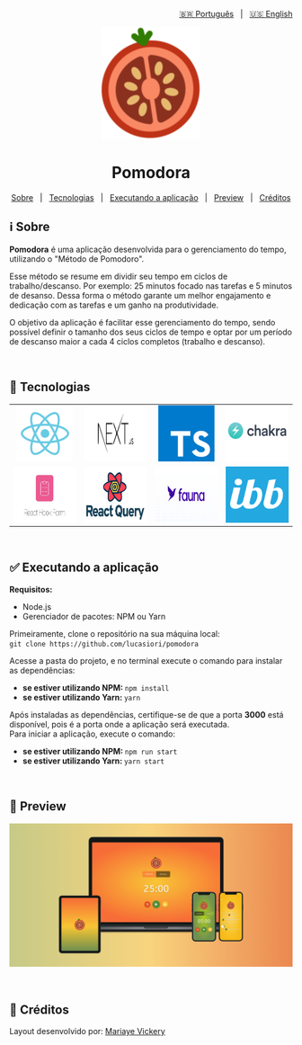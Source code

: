 <p align="right">
  <a href="https://github.com/lucasiori/pomodora/blob/main/README.md">🇧🇷 Português</a> &nbsp;&nbsp;|&nbsp;&nbsp;
  <a href="https://github.com/lucasiori/pomodora/blob/main/README.en-US.md">🇺🇸 English</a>
</p>

<p align="center">
  <img src="https://github.com/lucasiori/pomodora/blob/main/.github/logo.png" alt="Logo" height="200" />
</p>

<h1 align="center">Pomodora</h1>

<p align="center">
  <a href="#about">Sobre</a> &nbsp;&nbsp;|&nbsp;&nbsp;
  <a href="#techs">Tecnologias</a> &nbsp;&nbsp;|&nbsp;&nbsp;
  <a href="#running-application">Executando a aplicação</a> &nbsp;&nbsp;|&nbsp;&nbsp;
  <a href="#preview">Preview</a> &nbsp;&nbsp;|&nbsp;&nbsp;
  <a href="#credits">Créditos</a>
</p>

<h2 id="about">ℹ Sobre</h2>

<p><strong>Pomodora</strong> é uma aplicação desenvolvida para o gerenciamento do tempo, utilizando o "Método de Pomodoro".</p>
<p>Esse método se resume em dividir seu tempo em ciclos de trabalho/descanso. Por exemplo: 25 minutos focado nas tarefas e 5 minutos de desanso. Dessa forma o método garante um melhor engajamento e dedicação com as tarefas e um ganho na produtividade.</p>
<p>O objetivo da aplicação é facilitar esse gerenciamento do tempo, sendo possível definir o tamanho dos seus ciclos de tempo e optar por um período de descanso maior a cada 4 ciclos completos (trabalho e descanso).</p>

<br />

<h2 id="techs">🔧 Tecnologias</h2>

<table width="100%" align="center">
  <tbody>
    <tr>
      <td width="25%" align="center" vertical-align="middle">
        <a href="https://pt-br.reactjs.org/" target="_blank">
          <img src="https://github.com/lucasiori/ignite_upfi/blob/master/.github/react.jpg" alt="React" height="100" />
        </a>
      </td>
      <td width="25%" align="center" vertical-align="middle">
        <a href="https://nextjs.org/" target="_blank">
          <img src="https://github.com/lucasiori/ignite_upfi/blob/master/.github/nextjs.jpeg" alt="Next.js" height="100" />
        </a>
      </td>
      <td width="25%" align="center" vertical-align="middle">
        <a href="https://www.typescriptlang.org/" target="_blank">
          <img src="https://github.com/lucasiori/ignite_upfi/blob/master/.github/typescript.png" alt="Typescript" height="100" />
        </a>
      </td>
      <td width="25%" align="center" vertical-align="middle">
        <a href="https://chakra-ui.com/" target="_blank">
          <img src="https://github.com/lucasiori/ignite_upfi/blob/master/.github/chakra-ui.png" alt="Chakra UI" height="100" />
        </a>
      </td>
    </tr>
    <tr>
      <td width="25%" align="center" vertical-align="middle">
        <a href="https://react-hook-form.com/" target="_blank">
          <img src="https://github.com/lucasiori/ignite_upfi/blob/master/.github/react-hook-form.jpeg" alt="React Hook Form" height="100" />
        </a>
      </td>
      <td width="25%" align="center" vertical-align="middle">
        <a href="https://react-query.tanstack.com/" target="_blank">
          <img src="https://github.com/lucasiori/ignite_upfi/blob/master/.github/react-query.png" alt="React Query" height="100" />
        </a>
      </td>
      <td width="25%" align="center" vertical-align="middle">
        <a href="https://fauna.com/" target="_blank">
          <img src="https://github.com/lucasiori/ignite_upfi/blob/master/.github/faunadb.png" alt="Fauna DB" height="100" />
        </a>
      </td>
      <td width="25%" align="center" vertical-align="middle">
        <a href="https://pt-br.imgbb.com/" target="_blank">
          <img src="https://github.com/lucasiori/ignite_upfi/blob/master/.github/imgbb.png" alt="ImgBB" width="150" height="100" />
        </a>
      </td>
    </tr>
  </tbody>
</table>

<br />

<h2 id="running-application">✅ Executando a aplicação</h2>

<strong>Requisitos:</strong>
<ul>
  <li>Node.js</li>
  <li>Gerenciador de pacotes: NPM ou Yarn</li>
</ul>

<p>
  Primeiramente, clone o repositório na sua máquina local: <br />
  <code>git clone https://github.com/lucasiori/pomodora</code>
</p>

<p>
  Acesse a pasta do projeto, e no terminal execute o comando para instalar as dependências: <br />
  <ul>
    <li>
      <strong>se estiver utilizando NPM: </strong>
      <code>npm install</code>
    </li>
    <li>
      <strong>se estiver utilizando Yarn: </strong>
      <code>yarn</code>
    </li>
  </ul>
</p>

<p>
  Após instaladas as dependências, certifique-se de que a porta <strong>3000</strong> está disponível, pois é a porta onde a aplicação será executada. <br />
  Para iniciar a aplicação, execute o comando: <br />
  <ul>
    <li>
      <strong>se estiver utilizando NPM: </strong>
      <code>npm run start</code>
    </li>
    <li>
      <strong>se estiver utilizando Yarn: </strong>
      <code>yarn start</code>
    </li>
  </ul>
</p>

<br />

<h2 id="preview">👀 Preview</h2>

<p align="center">
  <img src="https://github.com/lucasiori/pomodora/blob/main/.github/screenshot.png" alt="Preview da aplicação" />
</p>

<br />

<h2 id="credits">🤝 Créditos</h2>

<p>
  Layout desenvolvido por: <a href="https://www.behance.net/mariayevickery" target="_blank">Mariaye Vickery</a>
</p>
